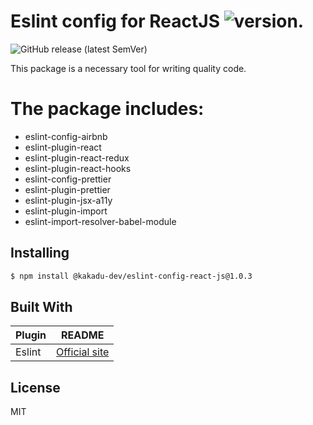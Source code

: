 # Eslint config for ReactJS ![version](https://img.shields.io/badge/version-1.0.3-blue). 

![GitHub release (latest SemVer)](https://img.shields.io/github/v/release/kakadu-dev/slint-config-react-js)

This package is a necessary tool for writing quality code.

# The package includes:
  - eslint-config-airbnb
  - eslint-plugin-react
  - eslint-plugin-react-redux
  - eslint-plugin-react-hooks
  - eslint-config-prettier
  - eslint-plugin-prettier
  - eslint-plugin-jsx-a11y
  - eslint-plugin-import
  - eslint-import-resolver-babel-module

## Installing

```sh
$ npm install @kakadu-dev/eslint-config-react-js@1.0.3
```

## Built With

| Plugin | README |
| ------ | ------ |
| Eslint | [Official site](https://eslint.org) |

License
----

MIT
